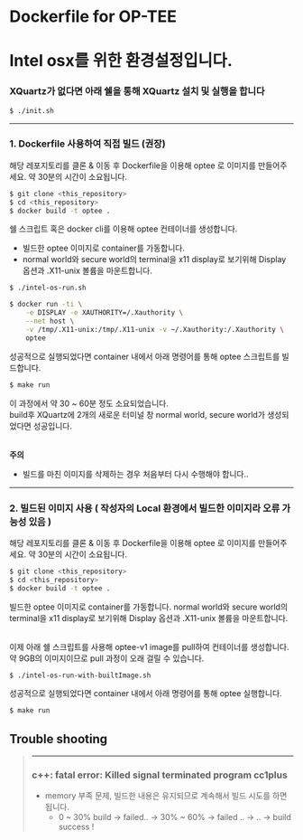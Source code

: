 Dockerfile for OP-TEE
=====================

# Intel osx를 위한 환경설정입니다.
### XQuartz가 없다면 아래 쉘을 통해 XQuartz 설치 및 실행을 합니다
```bash
$ ./init.sh
```
------
### 1. Dockerfile 사용하여 직접 빌드 (권장)

해당 레포지토리를 클론 & 이동 후 Dockerfile을 이용해 optee 로 이미지를 만들어주세요.
약 30분의 시간이 소요됩니다.

```bash
$ git clone <this_repository>
$ cd <this_repository>
$ docker build -t optee .
```
쉘 스크립트 혹은 docker cli를 이용해 optee 컨테이너를 생성합니다.
 - 빌드한 optee 이미지로 container를 가동합니다.
 - normal world와 secure world의 terminal을 x11 display로 보기위해 Display 옵션과 .X11-unix 볼륨을 마운트합니다.
```bash
$ ./intel-os-run.sh
```
```bash
$ docker run -ti \
	-e DISPLAY -e XAUTHORITY=/.Xauthority \
	--net host \
	-v /tmp/.X11-unix:/tmp/.X11-unix -v ~/.Xauthority:/.Xauthority \
	optee
```
성공적으로 실행되었다면 container 내에서 아래 명령어를 통해 optee 스크립트를 빌드합니다.
```bash
$ make run
```
이 과정에서 약 30 ~ 60분 정도 소요되었습니다.
<br>build후 XQuartz에 2개의 새로운 터미널 창 normal world, secure world가 생성되었다면 성공입니다.<br><br>

**주의**
- 빌드를 마친 이미지를 삭제하는 경우 처음부터 다시 수행해야 합니다..
------
### 2. 빌드된 이미지 사용 ( 작성자의 Local 환경에서 빌드한 이미지라 오류 가능성 있음 )
해당 레포지토리를 클론 & 이동 후 Dockerfile을 이용해 optee 로 이미지를 만들어주세요.
약 30분의 시간이 소요됩니다.

```bash
$ git clone <this_repository>
$ cd <this_repository>
$ docker build -t optee .
```
빌드한 optee 이미지로 container를 가동합니다.
normal world와 secure world의 terminal을 x11 display로 보기위해 Display 옵션과 .X11-unix 볼륨을 마운트합니다. <br><br>

이제 아래 쉘 스크립트를 사용해 optee-v1 image를 pull하여 컨테이너를 생성합니다.<br>
약 9GB의 이미지이므로 pull 과정이 오래 걸릴 수 있습니다.
```bash
$ ./intel-os-run-with-builtImage.sh
```
성공적으로 실행되었다면 container 내에서 아래 명령어를 통해 optee 실행합니다.

```bash
$ make run
```


## Trouble shooting
> ---
> ### c++: fatal error: Killed signal terminated program cc1plus
> - memory 부족 문제, 빌드한 내용은 유지되므로 계속해서 빌드 시도를 하면 됩니다.
>   - 0 ~ 30% build -> failed.. -> 30% ~ 60% -> failed .. -> .. -> build success !

